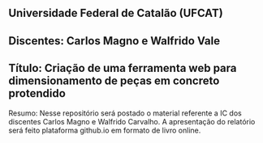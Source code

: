 ## Universidade Federal de Catalão (UFCAT)  
## Discentes: Carlos Magno e Walfrido Vale  
## Título: Criação de uma ferramenta web para dimensionamento de peças em concreto protendido  

Resumo: Nesse repositório será postado o material referente a IC dos discentes Carlos Magno e Walfrido Carvalho. A apresentação do relatório será feito plataforma github.io em formato de livro online.
